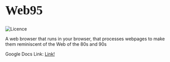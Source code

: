 <link href="https://fonts.googleapis.com/css2?family=VT323&display=swap" rel="stylesheet">
<h1 style="font-family: 'VT323'; font-size: 40px;">Web95</h1>

![Licence](https://img.shields.io/github/license/Juicy-Jaguars/summer-code-jam-2020)

A web browser that runs in your browser, that processes webpages to make them reminiscent of the Web of the 80s and 90s

Google Docs Link: [Link!](https://docs.google.com/document/d/1Al2sDmeRiVlSAbw2IvUGYunUmJly97lBsZy_CnSjtic/edit?usp=sharing)
